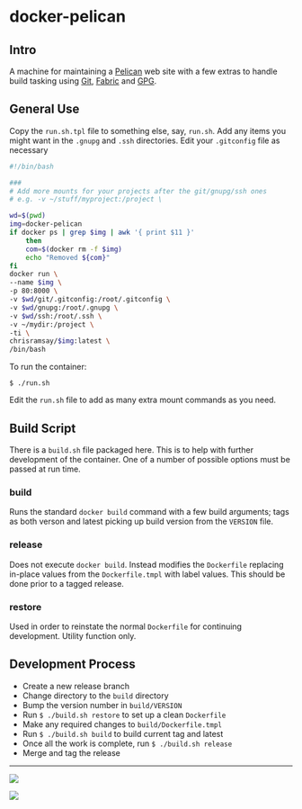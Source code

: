 # docker-pelican

## Intro

A machine for maintaining a [Pelican](http://docs.getpelican.com/en/stable/) web site with a few extras to handle build tasking using [Git](https://git-scm.com/), [Fabric](http://www.fabfile.org/) and [GPG](https://www.gnupg.org/).

## General Use

Copy the `run.sh.tpl` file to something else, say, `run.sh`. Add any items you might want in the `.gnupg` and `.ssh` directories. Edit your `.gitconfig` file as necessary

```bash
#!/bin/bash

###
# Add more mounts for your projects after the git/gnupg/ssh ones
# e.g. -v ~/stuff/myproject:/project \

wd=$(pwd)
img=docker-pelican
if docker ps | grep $img | awk '{ print $11 }'
    then
    com=$(docker rm -f $img)
    echo "Removed ${com}"
fi
docker run \
--name $img \
-p 80:8000 \
-v $wd/git/.gitconfig:/root/.gitconfig \
-v $wd/gnupg:/root/.gnupg \
-v $wd/ssh:/root/.ssh \
-v ~/mydir:/project \
-ti \
chrisramsay/$img:latest \
/bin/bash
```

To run the container:

`$ ./run.sh`

Edit the `run.sh` file to add as many extra mount commands as you need.

## Build Script

There is a `build.sh` file packaged here. This is to help with further development of the container. One of a number of possible options must be passed at run time.

### build

Runs the standard `docker build` command with a few build arguments; tags as both verson and latest picking up build version from the `VERSION` file.

### release

Does not execute `docker build`. Instead modifies the `Dockerfile` replacing in-place values from the `Dockerfile.tmpl` with label values. This should be done prior to a tagged release.

### restore

Used in order to reinstate the normal `Dockerfile` for continuing development. Utility function only.

## Development Process

* Create a new release branch
* Change directory to the `build` directory
* Bump the version number in `build/VERSION`
* Run `$ ./build.sh restore` to set up a clean `Dockerfile`
* Make any required changes to `build/Dockerfile.tmpl`
* Run `$ ./build.sh build` to build current tag and latest
* Once all the work is complete, run `$ ./build.sh release`
* Merge and tag the release

***

[![](https://images.microbadger.com/badges/image/chrisramsay/docker-pelican.svg)](https://microbadger.com/images/chrisramsay/docker-pelican "Get your own image badge on microbadger.com")

[![](https://images.microbadger.com/badges/version/chrisramsay/docker-pelican.svg)](https://microbadger.com/images/chrisramsay/docker-pelican "Get your own version badge on microbadger.com")
